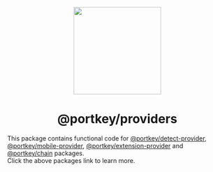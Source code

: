 <p align="center">
  <a href="https://portkeydocs.readthedocs.io/en/pre-release/PortkeyDIDSDK/index.html">
    <img width="200" src= "https://raw.githubusercontent.com/Portkey-Wallet/portkey-web/master/logo.png"/>
  </a>
</p>

<h1 align="center">@portkey/providers</h1>

This package contains functional code for [@portkey/detect-provider](../detect-provider/README.md), [@portkey/mobile-provider](../mobile-provider/README.md), [@portkey/extension-provider](../extension-provider/README.md) and [@portkey/chain](../chain/README.md) packages.  
Click the above packages link to learn more.
